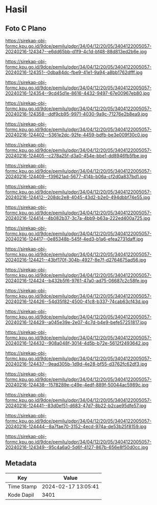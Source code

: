 # Hasil

## Foto C Plano

https://sirekap-obj-formc.kpu.go.id/9dce/pemilu/pdpr/34/04/12/20/05/3404122005057-20240216-124347--e6dd65bb-d1f9-4c1d-bf48-88d813ed2b6e.jpg

https://sirekap-obj-formc.kpu.go.id/9dce/pemilu/pdpr/34/04/12/20/05/3404122005057-20240216-124351--0dba84dc-fbe9-41e1-9a94-a8bb1762dfff.jpg

https://sirekap-obj-formc.kpu.go.id/9dce/pemilu/pdpr/34/04/12/20/05/3404122005057-20240216-124354--9cd45d1e-8616-4432-9497-67e00967eb80.jpg

https://sirekap-obj-formc.kpu.go.id/9dce/pemilu/pdpr/34/04/12/20/05/3404122005057-20240216-124358--ddf9cb95-9971-4030-9a9c-71276e2b8ea9.jpg

https://sirekap-obj-formc.kpu.go.id/9dce/pemilu/pdpr/34/04/12/20/05/3404122005057-20240216-124402--5361e2dc-92fe-4459-bdfb-be3e009f30c0.jpg

https://sirekap-obj-formc.kpu.go.id/9dce/pemilu/pdpr/34/04/12/20/05/3404122005057-20240216-124405--c278a25f-d3a0-454e-bbe1-dd8946fb5fbe.jpg

https://sirekap-obj-formc.kpu.go.id/9dce/pemilu/pdpr/34/04/12/20/05/3404122005057-20240216-124409--f39621ad-5677-414b-b06a-cf2d0a837bd1.jpg

https://sirekap-obj-formc.kpu.go.id/9dce/pemilu/pdpr/34/04/12/20/05/3404122005057-20240216-124412--208dc2e8-4045-43d2-b2e0-494dbbf74e55.jpg

https://sirekap-obj-formc.kpu.go.id/9dce/pemilu/pdpr/34/04/12/20/05/3404122005057-20240216-124414--4b082b37-3c7a-4bb9-b63a-222ed400a725.jpg

https://sirekap-obj-formc.kpu.go.id/9dce/pemilu/pdpr/34/04/12/20/05/3404122005057-20240216-124417--0e85348b-545f-4ed3-b1a6-efea2731daff.jpg

https://sirekap-obj-formc.kpu.go.id/9dce/pemilu/pdpr/34/04/12/20/05/3404122005057-20240216-124421--43bf170f-304b-4927-8e7f-d2764675ad56.jpg

https://sirekap-obj-formc.kpu.go.id/9dce/pemilu/pdpr/34/04/12/20/05/3404122005057-20240216-124424--b432b5f6-9761-47a0-ad75-06687c2c58fe.jpg

https://sirekap-obj-formc.kpu.go.id/9dce/pemilu/pdpr/34/04/12/20/05/3404122005057-20240216-124426--54d35f82-4500-41c8-b337-74cab63cf43d.jpg

https://sirekap-obj-formc.kpu.go.id/9dce/pemilu/pdpr/34/04/12/20/05/3404122005057-20240216-124429--a045e39e-2e07-4c7d-b4e9-befe57251817.jpg

https://sirekap-obj-formc.kpu.go.id/9dce/pemilu/pdpr/34/04/12/20/05/3404122005057-20240216-124432--908a048f-3014-4d5b-b72e-5612f2493642.jpg

https://sirekap-obj-formc.kpu.go.id/9dce/pemilu/pdpr/34/04/12/20/05/3404122005057-20240216-124437--9ead305b-1d9d-4e28-bf55-d3762fc62df3.jpg

https://sirekap-obj-formc.kpu.go.id/9dce/pemilu/pdpr/34/04/12/20/05/3404122005057-20240216-124438--1578289e-c49e-4edf-889f-50044ac5989c.jpg

https://sirekap-obj-formc.kpu.go.id/9dce/pemilu/pdpr/34/04/12/20/05/3404122005057-20240216-124441--83d0ef51-d683-47d7-8b22-b2cae95dfe57.jpg

https://sirekap-obj-formc.kpu.go.id/9dce/pemilu/pdpr/34/04/12/20/05/3404122005057-20240216-124444--8a7fae70-3152-4ecd-974a-de53b25f8159.jpg

https://sirekap-obj-formc.kpu.go.id/9dce/pemilu/pdpr/34/04/12/20/05/3404122005057-20240216-124349--95c4a6a0-5d6f-4127-867b-656e8f50d0cc.jpg


## Metadata

| Key        | Value               |
| ---------- | ------------------- |
| Time Stamp | 2024-02-17 13:05:41 |
| Kode Dapil | 3401                |



